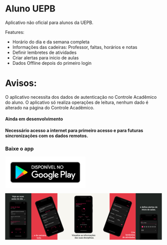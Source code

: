 # Aluno UEPB

Aplicativo não oficial para alunos da UEPB.

Features:

- Horário do dia e da semana completa
- Informações das cadeiras: Professor, faltas, horários e notas
- Definir lembretes de atividades
- Criar alertas para inicio de aulas
- Dados Offline depois do primeiro login

# Avisos:

O aplicativo necessita dos dados de autenticação no Controle Acadêmico do aluno.
O aplicativo só realiza operações de leitura, nenhum dado é alterado na página do Controle Acadêmico.

#### Ainda em desenvolvimento

#### Necessário acesso a internet para primeiro acesso e para futuras sincronizações com os dados remotos.

### Baixe o app

[<img src="media/google-play-badge.png" height="100">](https://play.google.com/store/apps/details?id=com.u362devs.aluno_uepb&pcampaignid=pcampaignidMKT-Other-global-all-co-prtnr-py-PartBadge-Mar2515-1)

![Screenshots](./media/banner.png)

